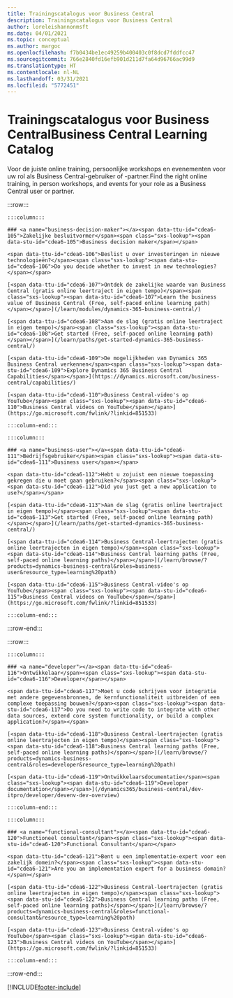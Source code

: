 ```yaml
---
title: Trainingscatalogus voor Business Central
description: Trainingscatalogus voor Business Central
author: loreleishannonmsft
ms.date: 04/01/2021
ms.topic: conceptual
ms.author: margoc
ms.openlocfilehash: f7b0434be1ec49259b400403c0f8dcd7fddfcc47
ms.sourcegitcommit: 766e2840fd16efb901d211d7fa64d96766ac99d9
ms.translationtype: HT
ms.contentlocale: nl-NL
ms.lasthandoff: 03/31/2021
ms.locfileid: "5772451"
---
```

# <a name="business-central-learning-catalog"></a><span data-ttu-id="cdea6-103">Trainingscatalogus voor Business Central</span><span class="sxs-lookup"><span data-stu-id="cdea6-103">Business Central Learning Catalog</span></span>

<span data-ttu-id="cdea6-104">Voor de juiste online training, persoonlijke workshops en evenementen voor uw rol als Business Central-gebruiker of -partner.</span><span class="sxs-lookup"><span data-stu-id="cdea6-104">Find the right online training, in person workshops, and events for your role as a Business Central user or partner.</span></span>

:::row:::

    :::column:::

    ### <a name="business-decision-maker"></a><span data-ttu-id="cdea6-105">Zakelijke besluitvormer</span><span class="sxs-lookup"><span data-stu-id="cdea6-105">Business decision maker</span></span>

    <span data-ttu-id="cdea6-106">Beslist u over investeringen in nieuwe technologieën?</span><span class="sxs-lookup"><span data-stu-id="cdea6-106">Do you decide whether to invest in new technologies?</span></span> 

    [<span data-ttu-id="cdea6-107">Ontdek de zakelijke waarde van Business Central (gratis online leertraject in eigen tempo)</span><span class="sxs-lookup"><span data-stu-id="cdea6-107">Learn the business value of Business Central (Free, self-paced online learning path)</span></span>](/learn/modules/dynamics-365-business-central/)

    [<span data-ttu-id="cdea6-108">Aan de slag (gratis online leertraject in eigen tempo)</span><span class="sxs-lookup"><span data-stu-id="cdea6-108">Get started (Free, self-paced online learning path)</span></span>](/learn/paths/get-started-dynamics-365-business-central/)

    [<span data-ttu-id="cdea6-109">De mogelijkheden van Dynamics 365 Business Central verkennen</span><span class="sxs-lookup"><span data-stu-id="cdea6-109">Explore Dynamics 365 Business Central Capabilities</span></span>](https://dynamics.microsoft.com/business-central/capabilities/)

    [<span data-ttu-id="cdea6-110">Business Central-video's op YouTube</span><span class="sxs-lookup"><span data-stu-id="cdea6-110">Business Central videos on YouTube</span></span>](https://go.microsoft.com/fwlink/?linkid=851533)

    :::column-end:::

    :::column:::

    ### <a name="business-user"></a><span data-ttu-id="cdea6-111">Bedrijfsgebruiker</span><span class="sxs-lookup"><span data-stu-id="cdea6-111">Business user</span></span>

    <span data-ttu-id="cdea6-112">Hebt u zojuist een nieuwe toepassing gekregen die u moet gaan gebruiken?</span><span class="sxs-lookup"><span data-stu-id="cdea6-112">Did you just get a new application to use?</span></span> 

    [<span data-ttu-id="cdea6-113">Aan de slag (gratis online leertraject in eigen tempo)</span><span class="sxs-lookup"><span data-stu-id="cdea6-113">Get started (Free, self-paced online learning path)</span></span>](/learn/paths/get-started-dynamics-365-business-central/)

    [<span data-ttu-id="cdea6-114">Business Central-leertrajecten (gratis online leertrajecten in eigen tempo)</span><span class="sxs-lookup"><span data-stu-id="cdea6-114">Business Central learning paths (Free, self-paced online learning paths)</span></span>](/learn/browse/?products=dynamics-business-central&roles=business-user&resource_type=learning%20path)

    [<span data-ttu-id="cdea6-115">Business Central-video's op YouTube</span><span class="sxs-lookup"><span data-stu-id="cdea6-115">Business Central videos on YouTube</span></span>](https://go.microsoft.com/fwlink/?linkid=851533)

    :::column-end:::

:::row-end:::

:::row:::

    :::column:::

    ### <a name="developer"></a><span data-ttu-id="cdea6-116">Ontwikkelaar</span><span class="sxs-lookup"><span data-stu-id="cdea6-116">Developer</span></span>

    <span data-ttu-id="cdea6-117">Moet u code schrijven voor integratie met andere gegevensbronnen, de kernfunctionaliteit uitbreiden of een complexe toepassing bouwen?</span><span class="sxs-lookup"><span data-stu-id="cdea6-117">Do you need to write code to integrate with other data sources, extend core system functionality, or build a complex application?</span></span>

    [<span data-ttu-id="cdea6-118">Business Central-leertrajecten (gratis online leertrajecten in eigen tempo)</span><span class="sxs-lookup"><span data-stu-id="cdea6-118">Business Central learning paths (Free, self-paced online learning paths)</span></span>](/learn/browse/?products=dynamics-business-central&roles=developer&resource_type=learning%20path)

    [<span data-ttu-id="cdea6-119">Ontwikkelaarsdocumentatie</span><span class="sxs-lookup"><span data-stu-id="cdea6-119">Developer documentation</span></span>](/dynamics365/business-central/dev-itpro/developer/devenv-dev-overview)

    :::column-end:::

    :::column:::

    ### <a name="functional-consultant"></a><span data-ttu-id="cdea6-120">Functioneel consultant</span><span class="sxs-lookup"><span data-stu-id="cdea6-120">Functional Consultant</span></span>
    
    <span data-ttu-id="cdea6-121">Bent u een implementatie-expert voor een zakelijk domein?</span><span class="sxs-lookup"><span data-stu-id="cdea6-121">Are you an implementation expert for a business domain?</span></span> 

    [<span data-ttu-id="cdea6-122">Business Central-leertrajecten (gratis online leertrajecten in eigen tempo)</span><span class="sxs-lookup"><span data-stu-id="cdea6-122">Business Central learning paths (Free, self-paced online learning paths)</span></span>](/learn/browse/?products=dynamics-business-central&roles=functional-consultant&resource_type=learning%20path)

    [<span data-ttu-id="cdea6-123">Business Central-video's op YouTube</span><span class="sxs-lookup"><span data-stu-id="cdea6-123">Business Central videos on YouTube</span></span>](https://go.microsoft.com/fwlink/?linkid=851533)

    :::column-end:::

:::row-end:::


[!INCLUDE[footer-include](../includes/footer-banner.md)]